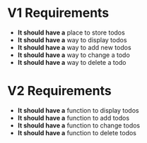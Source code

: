 # V1 Requirements
* **It should have a** place to store todos
* **It should have a** way to display todos
* **It should have a** way to add new todos
* **It should have a** way to change a todo
* **It should have a** way to delete a todo

# V2 Requirements
* **It should have a** function to display todos
* **It should have a** function to add todos
* **It should have a** function to change todos
* **It should have a** function to delete todos